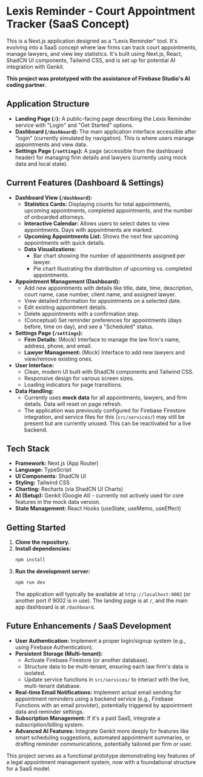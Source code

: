 
# Lexis Reminder - Court Appointment Tracker (SaaS Concept)

This is a Next.js application designed as a "Lexis Reminder" tool. It's evolving into a SaaS concept where law firms can track court appointments, manage lawyers, and view key statistics. It's built using Next.js, React, ShadCN UI components, Tailwind CSS, and is set up for potential AI integration with Genkit.

**This project was prototyped with the assistance of Firebase Studio's AI coding partner.**

## Application Structure

*   **Landing Page (`/`):** A public-facing page describing the Lexis Reminder service with "Login" and "Get Started" options.
*   **Dashboard (`/dashboard`):** The main application interface accessible after "login" (currently simulated by navigation). This is where users manage appointments and view data.
*   **Settings Page (`/settings`):** A page (accessible from the dashboard header) for managing firm details and lawyers (currently using mock data and local state).

## Current Features (Dashboard & Settings)

*   **Dashboard View (`/dashboard`):**
    *   **Statistics Cards:** Displaying counts for total appointments, upcoming appointments, completed appointments, and the number of onboarded attorneys.
    *   **Interactive Calendar:** Allows users to select dates to view appointments. Days with appointments are marked.
    *   **Upcoming Appointments List:** Shows the next few upcoming appointments with quick details.
    *   **Data Visualizations:**
        *   Bar chart showing the number of appointments assigned per lawyer.
        *   Pie chart illustrating the distribution of upcoming vs. completed appointments.
*   **Appointment Management (Dashboard):**
    *   Add new appointments with details like title, date, time, description, court name, case number, client name, and assigned lawyer.
    *   View detailed information for appointments on a selected date.
    *   Edit existing appointment details.
    *   Delete appointments with a confirmation step.
    *   (Conceptual) Set reminder preferences for appointments (days before, time on day), and see a "Scheduled" status.
*   **Settings Page (`/settings`):**
    *   **Firm Details:** (Mock) Interface to manage the law firm's name, address, phone, and email.
    *   **Lawyer Management:** (Mock) Interface to add new lawyers and view/remove existing ones.
*   **User Interface:**
    *   Clean, modern UI built with ShadCN components and Tailwind CSS.
    *   Responsive design for various screen sizes.
    *   Loading indicators for page transitions.
*   **Data Handling:**
    *   Currently uses **mock data** for all appointments, lawyers, and firm details. Data will reset on page refresh.
    *   The application was previously configured for Firebase Firestore integration, and service files for this (`src/services/`) may still be present but are currently unused. This can be reactivated for a live backend.

## Tech Stack

*   **Framework:** Next.js (App Router)
*   **Language:** TypeScript
*   **UI Components:** ShadCN UI
*   **Styling:** Tailwind CSS
*   **Charting:** Recharts (via ShadCN UI Charts)
*   **AI (Setup):** Genkit (Google AI) - currently not actively used for core features in the mock data version.
*   **State Management:** React Hooks (useState, useMemo, useEffect)

## Getting Started

1.  **Clone the repository.**
2.  **Install dependencies:**
    ```bash
    npm install
    ```
3.  **Run the development server:**
    ```bash
    npm run dev
    ```
    The application will typically be available at `http://localhost:9002` (or another port if 9002 is in use). The landing page is at `/`, and the main app dashboard is at `/dashboard`.

## Future Enhancements / SaaS Development

*   **User Authentication:** Implement a proper login/signup system (e.g., using Firebase Authentication).
*   **Persistent Storage (Multi-tenant):**
    *   Activate Firebase Firestore (or another database).
    *   Structure data to be multi-tenant, ensuring each law firm's data is isolated.
    *   Update service functions in `src/services/` to interact with the live, multi-tenant database.
*   **Real-time Email Notifications:** Implement actual email sending for appointment reminders using a backend service (e.g., Firebase Functions with an email provider), potentially triggered by appointment data and reminder settings.
*   **Subscription Management:** If it's a paid SaaS, integrate a subscription/billing system.
*   **Advanced AI Features:** Integrate Genkit more deeply for features like smart scheduling suggestions, automated appointment summaries, or drafting reminder communications, potentially tailored per firm or user.

This project serves as a functional prototype demonstrating key features of a legal appointment management system, now with a foundational structure for a SaaS model.

